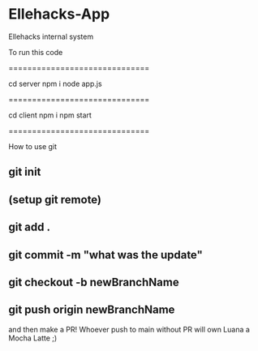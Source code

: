# Ellehacks-App
Ellehacks internal system

To run this code

==============================

cd server
npm i
node app.js

==============================

cd client
npm i
npm start

==============================

How to use git 

git init
------
(setup git remote)
-
git add .
-
git commit -m "what was the update"
-
git checkout -b newBranchName
-
git push origin newBranchName
-
and then make a PR! Whoever push to main without PR will own Luana a Mocha Latte ;)
